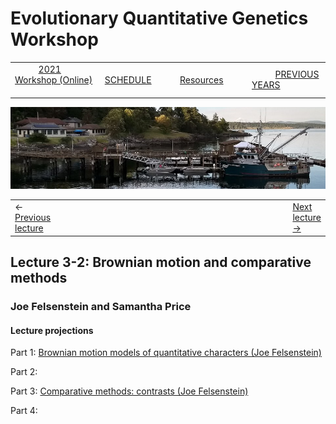 
# Evolutionary Quantitative Genetics Workshop #

|        |        |        |    |
|--------|---------------------------------------------|--------------------|------------------------------------------|
| &nbsp;&nbsp;&nbsp;&nbsp;&nbsp;&nbsp;&nbsp;&nbsp;&nbsp; [2021 Workshop (Online)](/index.html) &nbsp;&nbsp;&nbsp;&nbsp;&nbsp;&nbsp;&nbsp;&nbsp;&nbsp; | &nbsp;&nbsp;&nbsp;&nbsp;&nbsp;&nbsp;&nbsp;&nbsp;&nbsp;&nbsp;&nbsp;&nbsp; [SCHEDULE](schedule.html) &nbsp;&nbsp;&nbsp;&nbsp;&nbsp;&nbsp;&nbsp;&nbsp;&nbsp; | &nbsp;&nbsp;&nbsp;&nbsp;&nbsp;&nbsp;&nbsp;&nbsp;&nbsp;&nbsp;&nbsp;&nbsp; [Resources](resources.html) &nbsp;&nbsp;&nbsp;&nbsp;&nbsp;&nbsp;&nbsp;&nbsp;&nbsp; | &nbsp;&nbsp;&nbsp;&nbsp;&nbsp;&nbsp;&nbsp;&nbsp;&nbsp; [PREVIOUS YEARS](previous.html) &nbsp;&nbsp;&nbsp;&nbsp;&nbsp;&nbsp; |


<div align="left">
<img src="/media/FHLimage2018b.jpg" alt="FHL waterfront in 2018">
</div>

<table><tr><td>&larr; <a href="lecture3-1.html">Previous lecture</a></td><td width="665">&nbsp;</td><td> <a href="lecture3-3.html">Next lecture &rarr;</a></td></tr></table>

  

## Lecture 3-2: Brownian motion and comparative methods ##

### Joe Felsenstein and Samantha Price ###
  
#### Lecture projections ####

Part 1:  [Brownian motion models of quantitative characters (Joe Felsenstein)](https://drive.google.com/file/d/1Z7VILahdm4akSKJw0FUFjXYRc3qDrv7s/view?usp=sharing)

Part 2:  

Part 3: [Comparative methods: contrasts (Joe Felsenstein)](https://drive.google.com/file/d/1X1wPH6YGuOV8ZNzNEaSbSj0oJZLDp78e/view?usp=sharing)

Part 4:
